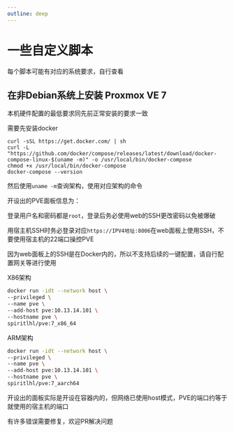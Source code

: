 ```yaml
---
outline: deep
---
```


# 一些自定义脚本

每个脚本可能有对应的系统要求，自行查看

## 在非Debian系统上安装 Proxmox VE 7

本机硬件配置的最低要求同先前正常安装的要求一致

需要先安装docker

```
curl -sSL https://get.docker.com/ | sh
curl -L "https://github.com/docker/compose/releases/latest/download/docker-compose-linux-$(uname -m)" -o /usr/local/bin/docker-compose
chmod +x /usr/local/bin/docker-compose
docker-compose --version
```

然后使用```uname -m```查询架构，使用对应架构的命令

开设出的PVE面板信息为：

登录用户名和密码都是```root```，登录后务必使用web的SSH更改密码以免被爆破

用宿主机SSH时务必登录对应```https://IPV4地址:8006```在web面板上使用SSH，不要使用宿主机的22端口操控PVE

因为web面板上的SSH是在Docker内的，所以不支持后续的一键配置，请自行配置网关等进行使用

X86架构

```bash
docker run -idt --network host \
--privileged \
--name pve \
--add-host pve:10.13.14.101 \
--hostname pve \
spiritlhl/pve:7_x86_64
```

ARM架构

```bash
docker run -idt --network host \
--privileged \
--name pve \
--add-host pve:10.13.14.101 \
--hostname pve \
spiritlhl/pve:7_aarch64
```

开设出的面板实际是开设在容器内的，但网络已使用host模式，PVE的端口约等于就使用的宿主机的端口

有许多错误需要修复，欢迎PR解决问题
